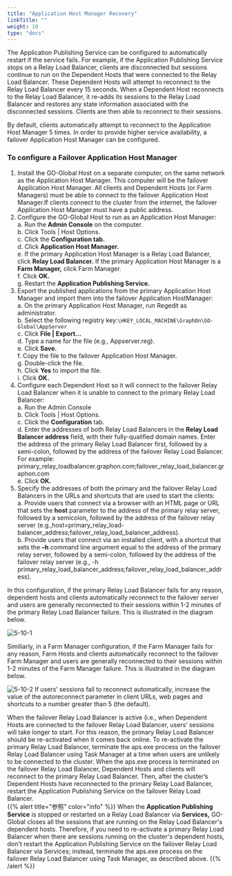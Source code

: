 ```yaml
---
title: "Application Host Manager Recovery"
linkTitle: ""
weight: 10
type: "docs"
---
```

The Application Publishing Service can be configured to automatically restart if the service fails. For example, if the Application Publishing Service stops on a Relay Load Balancer, clients are disconnected but sessions continue to run on the Dependent Hosts that were connected to the Relay Load Balancer. These Dependent Hosts will attempt to reconnect to the Relay Load Balancer every 15 seconds. When a Dependent Host reconnects to the Relay Load Balancer, it re-adds its sessions to the Relay Load Balancer and restores any state information associated with the disconnected sessions. Clients are then able to reconnect to their sessions.<br>

By default, clients automatically attempt to reconnect to the Application Host Manager 5 times. In order to provide higher service availability, a failover Application Host Manager can be configured.

### To configure a Failover Application Host Manager 

1. Install the GO-Global Host on a separate computer, on the same network as the Application Host Manager. This computer will be the failover Application Host Manager. All clients and Dependent Hosts (or Farm Managers) must be able to connect to the failover Application Host Manager.If clients connect to the cluster from the internet, the failover Application Host Manager must have a public address.
2. Configure the GO-Global Host to run as an Application Host Manager:<br>
	a. Run the **Admin Console** on the computer.<br>
	b. Click Tools | Host Options.<br>
	c. Click the **Configuration tab.** <br>
	d. Click **Application Host Manager.** <br>
	e. If the primary Application Host Manager is a Relay Load Balancer, click **Relay Load Balancer.** If the primary Application Host Manager is a **Farm Manager,** click Farm Manager.<br>
	f. Click **OK.** <br>
	g. Restart the **Application Publishing Service.** <br>
3. Export the published applications from the primary Application Host Manager and import them into the failover Application HostManager:<br>
	a. On the primary Application Host Manager, run Regedit as administrator.<br>
	b. Select the following registry key:`\HKEY_LOCAL_MACHINE\GraphOn\GO-Global\AppServer`<br>
	c. Click **File | Export…** <br>
	d. Type a name for the file (e.g., Appserver.reg).<br>
	e. Click **Save.** <br>
	f. Copy the file to the failover Application Host Manager.<br> 
    	g. Double-click the file.<br>
	h. Click **Yes** to import the file.<br>
	i. Click **OK.** <br>
4. Configure each Dependent Host so it will connect to the failover Relay Load Balancer when it is unable to connect to the primary Relay Load Balancer:<br>
	a. Run the Admin Console<br>
	b. Click Tools | Host Options.<br>
	c. Click the **Configuration** tab.<br>
	d. Enter the addresses of both Relay Load Balancers in the **Relay Load Balancer address** field, with their fully-qualified domain names. Enter the address of the primary Relay Load Balancer first, followed by a semi-colon, followed by the address of the failover Relay Load Balancer. For example: primary_relay_loadbalancer.graphon.com;failover_relay_load_balancer.graphon.com<br>
	e. Click **OK.** <br>
5. Specify the addresses of both the primary and the failover Relay Load Balancers in the URLs and shortcuts that are used to start the clients:<br>
	a. Provide users that connect via a browser with an HTML page or URL that sets the **host** parameter to the address of the primary relay server, followed by a semicolon, followed by the address of the failover relay server (e.g.,host=primary_relay_load-balancer_address;failover_relay_load_balancer_address).<br>
	b. Provide users that connect via an installed client, with a shortcut that sets the **–h** command line argument equal to the address of the primary relay server, followed by a semi-colon, followed by the address of the failover relay server (e.g., -h primary_relay_load_balancer_address;failover_relay_load_balancer_address).<br>

In this configuration, if the primary Relay Load Balancer fails for any reason, dependent hosts and clients automatically reconnect to the failover server and users are generally reconnected to their sessions within 1-2 minutes of the primary Relay Load Balancer failure. This is illustrated in the diagram below.

![5-10-1](/img/5-10-1.png) 

Similiarly, in a Farm Manager configuration, if the Farm Manager fails for any reason, Farm Hosts and clients automatically reconnect to the failover Farm Manager and users are generally reconnected to their sessions within 1-2 minutes of the Farm Manager failure. This is illustrated in the diagram below.<br>

![5-10-2](/img/5-10-2.png) 
If users’ sessions fail to reconnect automatically, increase the value of the autoreconnect parameter in client URLs, web pages and shortcuts to a number greater than 5 (the default).<br>

When the failover Relay Load Balancer is active (i.e., when Dependent Hosts are connected to the failover Relay Load Balancer, users’ sessions will take longer to start. For this reason, the primary Relay Load Balancer should be re-activated when it comes back online. To re-activate the primary Relay Load Balancer, terminate the aps.exe process on the failover Relay Load Balancer using Task Manager at a time when users are unlikely to be connected to the cluster. When the aps.exe process is terminated on the failover Relay Load Balancer, Dependent Hosts and clients will reconnect to the primary Relay Load Balancer. Then, after the cluster’s Dependent Hosts have reconnected to the primary Relay Load Balancer, restart the Application Publishing Service on the failover Relay Load Balancer.<br>
{{% alert title="参照" color="info" %}}
When the **Application Publishing Service** is stopped or restarted on a Relay Load Balancer via **Services,** GO-Global closes all the sessions that are running on the Relay Load Balancer's dependent hosts. Therefore, if you need to re-activate a primary Relay Load Balancer when there are sessions running on the cluster's dependent hosts, don't restart the Application Publishing Service on the failover Relay Load Balancer via Services; instead, terminate the aps.exe process on the failover Relay Load Balancer using Task Manager, as described above.
{{% /alert %}}
